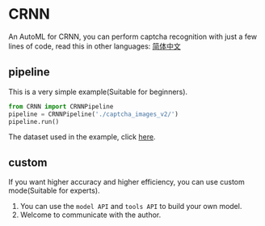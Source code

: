 # CRNN

An AutoML for CRNN, you can perform captcha recognition with just a few lines of code, read this in other languages: [简体中文](https://github.com/sun1638650145/CRNN/blob/master/README-zh.md)

## pipeline

This is a very simple example(Suitable for beginners).

```python
from CRNN import CRNNPipeline
pipeline = CRNNPipeline('./captcha_images_v2/')
pipeline.run()
```

The dataset used in the example, click [here](https://github.com/AakashKumarNain/CaptchaCracker/raw/master/captcha_images_v2.zip).

## custom

If you want higher accuracy and higher efficiency, you can use custom mode(Suitable for experts).

1. You can use the `model API` and `tools API` to build your own model.
2. Welcome to communicate with the author.
